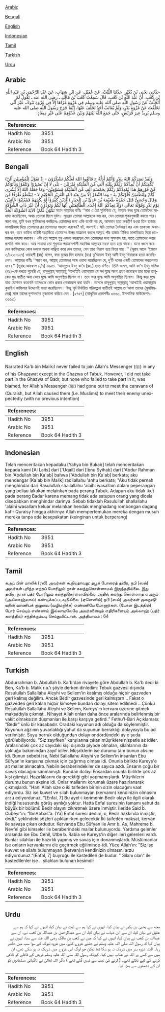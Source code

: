 [Arabic](#arabic)

[Bengali](#bengali)

[English](#english)

[Indonesian](#indonesian)

[Tamil](#tamil)

[Turkish](#turkish)

[Urdu](#urdu)

## Arabic


<div dir="rtl" lang="ar" style={{fontSize:'larger',backgroundColor:'#f8f9fa',padding:20}}>
حَدَّثَنِي يَحْيَى بْنُ بُكَيْرٍ، حَدَّثَنَا اللَّيْثُ، عَنْ عُقَيْلٍ، عَنِ ابْنِ شِهَابٍ، عَنْ عَبْدِ الرَّحْمَنِ بْنِ عَبْدِ اللَّهِ بْنِ كَعْبٍ، أَنَّ عَبْدَ اللَّهِ بْنَ كَعْبٍ، قَالَ سَمِعْتُ كَعْبَ بْنَ مَالِكٍ ـ رضى الله عنه ـ يَقُولُ لَمْ أَتَخَلَّفْ عَنْ رَسُولِ اللَّهِ صلى الله عليه وسلم فِي غَزْوَةٍ غَزَاهَا إِلاَّ فِي غَزْوَةِ تَبُوكَ، غَيْرَ أَنِّي تَخَلَّفْتُ عَنْ غَزْوَةِ بَدْرٍ، وَلَمْ يُعَاتَبْ أَحَدٌ تَخَلَّفَ عَنْهَا، إِنَّمَا خَرَجَ رَسُولُ اللَّهِ صلى الله عليه وسلم يُرِيدُ عِيرَ قُرَيْشٍ، حَتَّى جَمَعَ اللَّهُ بَيْنَهُمْ وَبَيْنَ عَدُوِّهِمْ عَلَى غَيْرِ مِيعَادٍ‏.‏
</div>
<div style={{backgroundColor:'#f8f9fa',padding:20, marginBottom: 10}}><table> <thead> <tr> <th>References:</th> <th></th> </tr> </thead> <tbody><tr><td>Hadith No</td><td>3951</td></tr><tr><td>Arabic No</td><td>3951</td></tr><tr><td>Reference</td><td>Book 64 Hadith 3</td></tr></tbody></table></div>

## Bengali


<div dir="ltr" lang="bn" style={{fontSize:'larger',backgroundColor:'#f8f9fa',padding:20}}>
(وَلَقَدْ نَصَرَكُمُ اللهُ بِبَدْرٍ وَّأَنْتُمْ أَذِلَّةٌ ج فَاتَّقُوا اللهَ لَعَلَّكُمْ تَشْكُرُوْنَ - إِذْ تَقُوْلُ لِلْمُؤْمِنِيْنَ أَلَنْ يَّكْفِيَكُمْ أَنْ يُّمِدَّكُمْ رَبُّكُمْ بِثَلٰثَةِ اٰلٰفٍ مِّنَ الْمَلٰٓئِكَةِ مُنْزَلِيْنَ - بَلٰٓى لا إِنْ تَصْبِرُوْا وَتَتَّقُوْا وَيَأْتُوْكُمْ مِّنْ فَوْرِهِمْ هٰذَا يُمْدِدْكُمْ رَبُّكُمْ بِخَمْسَةِ اٰلٰفٍ مِّنَ الْمَلٰٓئِكَةِ مُسَوِّمِيْنَ- وَمَا جَعَلَهُ اللهُ إِلَّا بُشْرٰى لَكُمْ وَلِتَطْمَئِنَّ قُلُوْبُكُمْ بِهٰ - وَمَا النَّصْرُ إِلَّا مِنْ عِنْدِ اللهِ الْعَزِيْزِ الْحَكِيْمِ لا - لِيَقْطَعَ طَرَفًا مِّنَ الَّذِيْنَ كَفَرُوْآ أَوْ يَكْبِتَهُمْ فَيَنْقَلِبُوْا خَآئِبِيْنَ) وَقَالَ وَحْشِيٌّ قَتَلَ حَمْزَةُ طُعَيْمَةَ بْنَ عَدِيِّ بْنِ الْخِيَارِ يَوْمَ بَدْرٍ وَقَوْلُهُ تَعَالَى (وَإِذْ يَعِدُكُمُ اللهُ إِحْدَى الطَّآئِفَتَيْنِ أَنَّهَا لَكُمْ وَتَوَدُّوْنَ أَنَّ غَيْرَ ذَاتِ الشَّوْكَةِ تَكُوْنُ لَكُمْ) الآيَةَ الشَّوْكَةُ الْحَدُّ মহান আল্লাহর বাণীঃ ‘‘আর এ তো সুনিশ্চিত যে, আল্লাহ বদর যুদ্ধে তোমাদের সাহায্য করেছিলেন, অথচ তোমরা ছিলে দুর্বল। সুতরাং তোমরা আল্লাহকে ভয় কর, যেন তোমরা শুকরগুজারী করতে পার। স্মরণ কর, তুমি যখন মু’মিনদের বলছিলেঃ তোমাদের জন্য একি যথেষ্ট নয় যে, আসমান হতে অবতীর্ণ হওয়া তিন হাজার মালায়িকাহ দিয়ে তোমাদের রব তোমাদের সাহায্য করবেন? হ্যাঁ, অবশ্যই। যদি তোমরা ধৈর্যধারণ কর এবং তাক্ওয়া অবলম্বন কর; তবে কাফির বাহিনী অতর্কিতে তোমাদের উপর আক্রমণ করলে আল্লাহ পাঁচ হাজার চিহ্নিত মালায়িকাহ দিয়ে তোমাদের সাহায্য করবেন। এটা তো আল্লাহ শুধু এজন্য করেছেন যেন তোমাদের জন্য সুসংবাদ হয়, যাতে তোমাদের অন্তর প্রশান্তি লাভ করে। আর সাহায্য তো শুধুমাত্র পরাক্রমশালী মহাবিজ্ঞ আল্লাহর তরফ হতে হয়ে থাকে। যাতে ধ্বংস করে দেন কাফিরদের কোন দলকে অথবা লাঞ্ছিত করে দেন তাদের, যেন তারা নিরাশ হয়ে ফিরে যায়।’’ (সূরাহ আলে ‘ইমরান ৩/১২৩-১২৭) ওয়াহশী (রাঃ) বলেন, বদর যুদ্ধের দিন হাম্যাহ (রাঃ) তু’আয়মা ইবনু আদী ইবনু খিয়ারকে হত্যা করেছিলেন। আল্লাহর বাণীঃ ‘‘স্মরণ কর, আল্লাহ্ তোমাদের সঙ্গে ওয়াদা করেছিলেন যে, দু’টি দলের একটি তোমাদের করতলগত হবে।’’ (সূরাহ আনফাল ৮/৭) ৩৯৫১. ‘আবদুল্লাহ ইবনু কা‘ব (রহ.) হতে বর্ণিত। তিনি বলেন, আমি কা‘ব ইবনু মালিক (রাঃ)-কে বলতে শুনেছি যে, রাসূলুল্লাহ্ সাল্লাল্লাহু ‘আলাইহি ওয়াসাল্লাম যে সব যুদ্ধে অংশ গ্রহণ করেছেন তার মধ্যে তাবূকের যুদ্ধ ব্যতীত অন্য কোন যুদ্ধে আমি অনুপস্থিত ছিলাম না। তবে বদর যুদ্ধে আমি অনুপস্থিত ছিলাম। কিন্তু বদর যুদ্ধে যারা যোগদান করেননি তাদেরকে কোন প্রকার দোষারোপ করা হয়নি। আসলে রাসূলুল্লাহ্ সাল্লাল্লাহু ‘আলাইহি ওয়াসাল্লাম কুরাইশ কাফিলার উদ্দেশেই যাত্রা করেছিলেন। কিন্তু পূর্ব নির্ধারিত পরিকল্পনা ব্যতীতই আল্লাহ্ তা‘আলা তাদের (মুসলিমদের) সঙ্গে তাদের দুশমনদের মুকাবালা করিয়ে দেন। [২৭৫৭] (আধুনিক প্রকাশনীঃ ৩৬৬০, ইসলামিক ফাউন্ডেশনঃ ৩৬৬৩)
</div>
<div style={{backgroundColor:'#f8f9fa',padding:20, marginBottom: 10}}><table> <thead> <tr> <th>References:</th> <th></th> </tr> </thead> <tbody><tr><td>Hadith No</td><td>3951</td></tr><tr><td>Arabic No</td><td>3951</td></tr><tr><td>Reference</td><td>Book 64 Hadith 3</td></tr></tbody></table></div>

## English


<div dir="ltr" lang="en" style={{fontSize:'larger',backgroundColor:'#f8f9fa',padding:20}}>
Narrated Ka'b bin Malik:I never failed to join Allah's Messenger (ﷺ) in any of his Ghazawat except in the Ghazwa of Tabuk. However, I did not take part in the Ghazwa of Badr, but none who failed to take part in it, was blamed, for Allah's Messenger (ﷺ) had gone out to meet the caravans of (Quraish, but Allah caused them (i.e. Muslims) to meet their enemy unexpectedly (with no previous intention)
</div>
<div style={{backgroundColor:'#f8f9fa',padding:20, marginBottom: 10}}><table> <thead> <tr> <th>References:</th> <th></th> </tr> </thead> <tbody><tr><td>Hadith No</td><td>3951</td></tr><tr><td>Arabic No</td><td>3951</td></tr><tr><td>Reference</td><td>Book 64 Hadith 3</td></tr></tbody></table></div>

## Indonesian


<div dir="ltr" lang="id" style={{fontSize:'larger',backgroundColor:'#f8f9fa',padding:20}}>
Telah menceritakan kepadaku [Yahya bin Bukair] telah menceritakan kepada kami [Al Laits] dari ['Uqail] dari [Ibnu Syihab] dari ['Abdur Rahman bin 'Abdullah bin Ka'ab] bahwa ['Abdullah bin Ka'ab] berkata; aku mendengar [Ka'ab bin Malik] radliallahu 'anhu berkata; "Aku tidak pernah menghindar dari Rasulullah shallallahu 'alaihi wasallam dalam peperangan yang beliau lakukan melainkan pada perang Tabuk. Adapun aku tidak ikut pada perang Badar karena memang tidak ada satupun orang yang dicela disebabkan menghindar darinya. Sebab tidaklah Rasulullah shallallahu 'alaihi wasallam keluar melainkan hendak menghadang rombongan dagang kafir Quraisy hingga akhirnya Allah mempertemukan mereka dengan musuh mereka tanpa ada kesepakatan (keinginan untuk berperang)
</div>
<div style={{backgroundColor:'#f8f9fa',padding:20, marginBottom: 10}}><table> <thead> <tr> <th>References:</th> <th></th> </tr> </thead> <tbody><tr><td>Hadith No</td><td>3951</td></tr><tr><td>Arabic No</td><td>3951</td></tr><tr><td>Reference</td><td>Book 64 Hadith 3</td></tr></tbody></table></div>

## Tamil


<div dir="ltr" lang="ta" style={{fontSize:'larger',backgroundColor:'#f8f9fa',padding:20}}>
கஅப் பின் மாலிக் (ரலி) அவர்கள் கூறியதாவது: தபூக் போரைத் தவிர, நபி (ஸல்) அவர்கள் புரிந்த எந்தப் போரிலும் நான் கலந்துகொள்ளாமல் இருந்ததில்லை. இது தவிர, நான் பத்ர் போரிலும் கலந்துகொள்ளவில்லை. அதில் கலந்து கொள்ளாத எவரும் (அல்லாஹ்வால்) கண்டிக்கப்படவுமில்லை. (ஏனெனில்) நபி (ஸல்) அவர்கள் குறைஷியரின் வாணிபக் குழுவை (வழிமறிக்க) எண்ணியே போனார்கள். (போன இடத்தில்) போர் செய்யும் எண்ணம் இல்லாமலேயே அவர்களையும் எதிரிகளையும் அல்லாஹ் (பத்ர் களத்தில்) சந்திக்கும்படி செய்துவிட்டான். அத்தியாயம் : 64
</div>
<div style={{backgroundColor:'#f8f9fa',padding:20, marginBottom: 10}}><table> <thead> <tr> <th>References:</th> <th></th> </tr> </thead> <tbody><tr><td>Hadith No</td><td>3951</td></tr><tr><td>Arabic No</td><td>3951</td></tr><tr><td>Reference</td><td>Book 64 Hadith 3</td></tr></tbody></table></div>

## Turkish


<div dir="ltr" lang="tr" style={{fontSize:'larger',backgroundColor:'#f8f9fa',padding:20}}>
Abdurrahman b. Abdullah b. Ka'b'dan rivayete göre Abdullah b. Ka'b dedi ki: Ben, Ka'b b. Malik r.a.'ı şöyle derken dinledim: Tebuk gazvesi dışında Resulullah Sallallahu Aleyhi ve Sellem'in katılmış olduğu hiçbir gazveden geri kalmış değilim. Ancak Bedir gazvesinde geri kalmıştırn .. Fakat o gazveden geri kalan hiçbir kimseye bundan dolayı sitem edilmedi .. Çünkü Resulullah Sallallahu Aleyhi ve Sellem, Kureyş'in kervanı üzerine gitmek maksadıyla çıkmıştı. Nihayet Allah onları daha önce aralarında belirlenmiş bir vakit olmaksızın düşmanları ile karşı karşıya getirdi." Fethu'l-Bari Açıklaması: "Bedir" ünlü bir kasabadır. Oradaki kuyunun adı olduğu da söylenmiştir. Kuyunun ağzının yuvarlaklığı yahut da suyunun berraklığı dolayısıyla bu ad verilmiştir. Suyu berrak olduğundan dolayı ondördündeki ay o suda görülebiliyordu. "Siz zayıfken" karşılarına çıkan müşriklere nispetle az idiler. Aralarındaki çok az sayıdaki kişi dışında piyade olmaları, silahlarının da yokluğu bakımından zayıf idiler. Müşriklerin ise durumu tam bunun aksine idi. Bunun sebebi ise, Nebi Sallallahu Aleyhi ve Sellem'in insanları Ebu Süfyan'ın karşısına çıkmak için çağırmış olması idi. Onunla birlikte Kureyş'e ait mallar alınacaktı. Nebiin beraberindekiler de sayıca azdı. Ensarın çoğu bir savaş olacağını sanmamıştı. Bundan dolayı Ensardan onunla birlikte çok az kişi gitmişti. Hazırlıklarını da gerektiği gibi yapmamışlardı. Müşriklerin durumu bunun aksine idi. Onlar mallarını korumak üzere hazırlanarak çıkmışlardı. "Hani Allah size o iki taifeden birinin sizin olacağını vaat ediyordu. Siz ise kuwet ve silah bulunmayan (kervanın) kendinizin olmasını arzu ediyordunuz. "[Enfal, 7] Bu ayet-i kerimenin Bedir olayı ile ilgili olarak indiği hususunda görüş ayrılığı yoktur. Hatta Enfal suresinin tamamı yahut da büyük bir bölümü Bedir olayını zikretmek üzere inmiştir. İleride Said b. Cubeyr'in: "İbnAbbas'a: (Ya) Enfal suresi dedim, o, Bedir hakkında inmiştir, dedi." şeklindeki sözleri açıklanırken gelecektir İki taifeden maksat, kervan ile savaşa çıkan ordudur. Kervanda Ebu Süfyan ile Amr b. As, Mahreme b. Nevfel gibi kimseler ile beraberindeki mallar bulunuyordu. Yardıma gelenler arasında ise Ebu Cehil, Utbe b. Rabia ve Kureyş'in diğer ileri gelenleri vardı. Bunlar silahları ile hazırlık yapmış ve savaş için donanmışlardı. Müslümanlar ise onların kervanlarını ele geçirmek eğiliminde-idi. Yüce AIlah'ın: "Siz ise kuvvet ve silahı bulunmayan (kervan)ın kendinizin olmasını arzu ediyordunuz."[Enfal, 7] buyruğu ile kastedilen de budur. " Silahı olan" ile kastedilenler ise .. silahları bulunan kesimdir
</div>
<div style={{backgroundColor:'#f8f9fa',padding:20, marginBottom: 10}}><table> <thead> <tr> <th>References:</th> <th></th> </tr> </thead> <tbody><tr><td>Hadith No</td><td>3951</td></tr><tr><td>Arabic No</td><td>3951</td></tr><tr><td>Reference</td><td>Book 64 Hadith 3</td></tr></tbody></table></div>

## Urdu


<div dir="rtl" lang="ur" style={{fontSize:'larger',backgroundColor:'#f8f9fa',padding:20}}>
مجھ سے یحییٰ بن بکیر نے بیان کیا، انہوں نے کہا ہم سے لیث نے بیان کیا، انہوں نے کہا کہ ہم سے عقیل نے بیان کیا، ان سے ابن شہاب نے بیان کیا، ان سے عبدالرحمٰن بن عبداللہ بن کعب نے، ان سے عبداللہ بن کعب نے بیان کیا، انہوں نے کہا کہ میں نے کعب بن مالک رضی اللہ عنہ سے سنا، انہوں نے بیان کیا کہ رسول اللہ صلی اللہ علیہ وسلم نے جتنے غزوے کئے، میں غزوہ تبوک کے سوا سب میں حاضر رہا۔ البتہ غزوہ بدر میں شریک نہ ہو سکا تھا لیکن جو لوگ اس غزوے میں شریک نہ ہو سکے تھے، ان میں سے کسی پر اللہ نے عتاب نہیں کیا۔ کیونکہ رسول اللہ صلی اللہ علیہ وسلم قریش کے قافلے کو تلاش کرنے کے لیے نکلے تھے۔ ( لڑنے کی نیت سے نہیں گئے تھے ) مگر اللہ تعالیٰ نے ناگہانی مسلمانوں کو ان کے دشمنوں سے بھڑا دیا۔
</div>
<div style={{backgroundColor:'#f8f9fa',padding:20, marginBottom: 10}}><table> <thead> <tr> <th>References:</th> <th></th> </tr> </thead> <tbody><tr><td>Hadith No</td><td>3951</td></tr><tr><td>Arabic No</td><td>3951</td></tr><tr><td>Reference</td><td>Book 64 Hadith 3</td></tr></tbody></table></div>